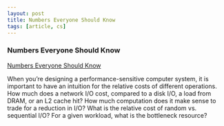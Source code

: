 ```yaml
---
layout: post
title: Numbers Everyone Should Know
tags: [article, cs]
---
```


<!--more-->

### Numbers Everyone Should Know

[Numbers Everyone Should Know](https://everythingisdata.wordpress.com/2009/10/17/numbers-everyone-should-know/)

When you’re designing a performance-sensitive computer system, it is important to have an intuition for the relative costs of different operations. How much does a network I/O cost, compared to a disk I/O, a load from DRAM, or an L2 cache hit? How much computation does it make sense to trade for a reduction in I/O? What is the relative cost of random vs. sequential I/O? For a given workload, what is the bottleneck resource?
